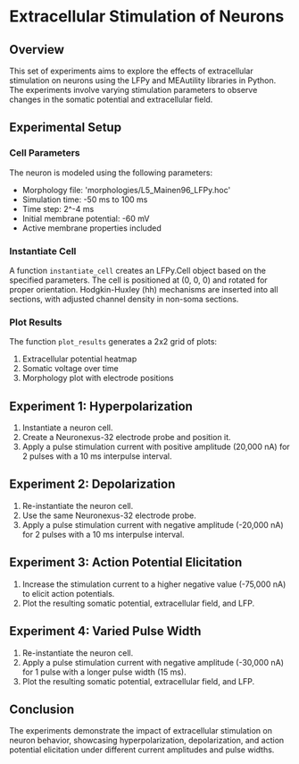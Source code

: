 # Extracellular Stimulation of Neurons

## Overview

This set of experiments aims to explore the effects of extracellular stimulation on neurons using the LFPy and MEAutility libraries in Python. The experiments involve varying stimulation parameters to observe changes in the somatic potential and extracellular field.

## Experimental Setup

### Cell Parameters

The neuron is modeled using the following parameters:
- Morphology file: 'morphologies/L5_Mainen96_LFPy.hoc'
- Simulation time: -50 ms to 100 ms
- Time step: 2^-4 ms
- Initial membrane potential: -60 mV
- Active membrane properties included

### Instantiate Cell

A function `instantiate_cell` creates an LFPy.Cell object based on the specified parameters. The cell is positioned at (0, 0, 0) and rotated for proper orientation. Hodgkin-Huxley (hh) mechanisms are inserted into all sections, with adjusted channel density in non-soma sections.

### Plot Results

The function `plot_results` generates a 2x2 grid of plots:
1. Extracellular potential heatmap
2. Somatic voltage over time
3. Morphology plot with electrode positions

## Experiment 1: Hyperpolarization

1. Instantiate a neuron cell.
2. Create a Neuronexus-32 electrode probe and position it.
3. Apply a pulse stimulation current with positive amplitude (20,000 nA) for 2 pulses with a 10 ms interpulse interval.

## Experiment 2: Depolarization

1. Re-instantiate the neuron cell.
2. Use the same Neuronexus-32 electrode probe.
3. Apply a pulse stimulation current with negative amplitude (-20,000 nA) for 2 pulses with a 10 ms interpulse interval.

## Experiment 3: Action Potential Elicitation

1. Increase the stimulation current to a higher negative value (-75,000 nA) to elicit action potentials.
2. Plot the resulting somatic potential, extracellular field, and LFP.

## Experiment 4: Varied Pulse Width

1. Re-instantiate the neuron cell.
2. Apply a pulse stimulation current with negative amplitude (-30,000 nA) for 1 pulse with a longer pulse width (15 ms).
3. Plot the resulting somatic potential, extracellular field, and LFP.

## Conclusion

The experiments demonstrate the impact of extracellular stimulation on neuron behavior, showcasing hyperpolarization, depolarization, and action potential elicitation under different current amplitudes and pulse widths.
